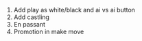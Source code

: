 1. Add play as white/black and ai vs ai button
2. Add castling
3. En passant
4. Promotion in make move
